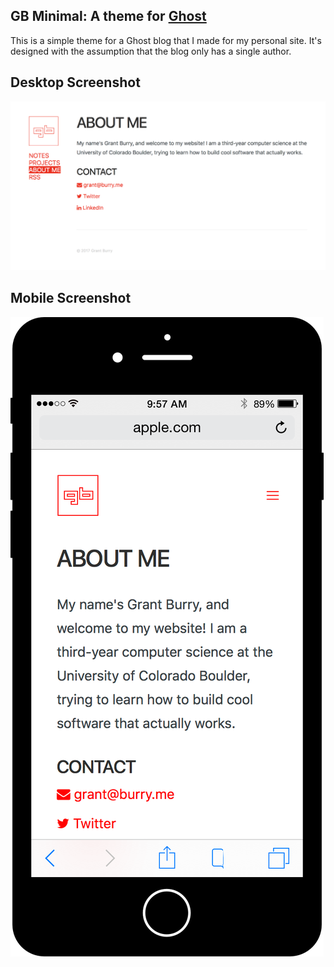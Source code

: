 GB Minimal: A theme for [Ghost](https://ghost.org)
-------
This is a simple theme for a Ghost blog that I made for my personal site. It's designed with the assumption that the blog only has a single author.

Desktop Screenshot
-------
![Screenshot](Screenshot.png)

Mobile Screenshot
-------
![Screenshot](Screenshot_Mobile.png)
